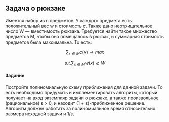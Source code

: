 ## Задача о рюкзаке

Имеется набор из n предметов. У каждого предмета есть положительный вес w
и стоимость c. Также дано неотрицательное число W — вместимость рюкзака. Требуется найти такое множество предметов M, чтобы оно помещалось в рюкзак,
и суммарная стоимость предметов была максимальна. То есть:

$$\sum_{x \in M} c(x) \rightarrow max$$

$$s.t. \sum_{x \in M} w(x) ⩽ W$$

#### Задание

Постройте полиномиальную схему приближения для данной задачи. То есть необходимо придумать и имплементировать алгоритм, который получает на вход экземпляр задачи о рюкзаке, а также произвольное (рациональное) ε > 0, и находит
(1 + ε)-приближенное решение. Алгоритм должен работать за полиномиальное
время относительно размера исходной задачи и 1/ε.
